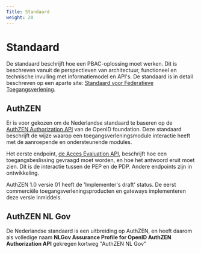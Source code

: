 ```yaml
---
Title: Standaard
weight: 20
---
```


# Standaard

De standaard beschrijft hoe een PBAC-oplossing moet werken. Dit is beschreven vanuit de perspectieven 
van architectuur, functioneel en technische invulling met informatiemodel en API's.
De standaard is in detail beschreven op een aparte site: [Standaard voor Federatieve Toegangsverlening](https://ftv-standaard-2f223b.gitlab.io/).

## AuthZEN

Er is voor gekozen om de Nederlandse standaard te baseren op de [AuthZEN Authorization API](https://openid.net/wg/authzen/) 
van de OpenID foundation.
Deze standaard beschrijft de wijze waarop een toegangsverleningsmodule interactie heeft met de aanroepende
en ondersteunende modules.

Het eerste endpoint, [de Acces Evaluation API](https://openid.net/specs/authorization-api-1_0-01.html#name-access-evaluation-api), beschrijft hoe een toegangsbeslissing gevraagd moet worden,
en hoe het antwoord eruit moet zien. Dit is de interactie tussen de PEP en de PDP. Andere endpoints zijn in ontwikkeling.

AuthZEN 1.0 versie 01 heeft de 'Implementer's draft' status. De eerst commerciële toegangsverleningsproducten en gateways
implementeren deze versie inmiddels.

## AuthZEN NL Gov

De Nederlandse standaard is een uitbreiding op AuthZEN, en heeft daarom als volledige naam 
**NLGov Assurance Profile for OpenID AuthZEN Authorization API** gekregen
kortweg "AuthZEN NL Gov"
